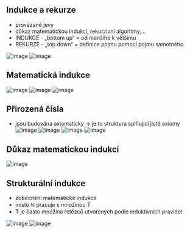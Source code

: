 ## Indukce a rekurze
- provázané jevy
- důkaz matematickou indukcí, rekurzivní algoritmy,...
- INDUKCE - „bottom up“ = od menšího k většímu
- REKURZE - „top down“ = definice pojmu pomocí pojmu samotného

![image](https://github.com/Rexpes/upol_matros/assets/76534008/192548cc-2c9b-4473-8e78-2657fd757ddf)
![image](https://github.com/Rexpes/upol_matros/assets/76534008/dc2efab9-16b8-468d-ba85-2912f3738c18)

## Matematická indukce
![image](https://github.com/Rexpes/upol_matros/assets/76534008/33dd408f-bcf6-474d-b6ab-14fec35ef2e5)
![image](https://github.com/Rexpes/upol_matros/assets/76534008/567b4c82-6754-403f-9ee4-def4b3ed7a53)
![image](https://github.com/Rexpes/upol_matros/assets/76534008/3fc8bac1-0ade-44e5-b74f-7aedd17fb0d0)

## Přirozená čísla
- jsou budována axiomaticky -> je to struktura splňující jisté axiomy
![image](https://github.com/Rexpes/upol_matros/assets/76534008/e7ed6951-06b6-40a5-9ea3-67ea9bef73d2)
![image](https://github.com/Rexpes/upol_matros/assets/76534008/c57fd5b8-fcae-4bfa-8736-926f006a8e09)
![image](https://github.com/Rexpes/upol_matros/assets/76534008/27fad374-8fe5-4126-a1c0-41970df88934)
![image](https://github.com/Rexpes/upol_matros/assets/76534008/e7d54ca6-e401-4f94-a38f-0e3189f793fa)

## Důkaz matematickou indukcí
![image](https://github.com/Rexpes/upol_matros/assets/76534008/12d27129-3dd0-438d-b084-00301e47f00e)

## Strukturální indukce
- zobecnění matematické indukce
- místo ℕ pracuje s množinou T
- T je často množina řetězců utvořených podle induktivních pravidel

![image](https://github.com/Rexpes/upol_matros/assets/76534008/2330d77b-9bc1-4f03-b2e5-ee027f5bcda7)
![image](https://github.com/Rexpes/upol_matros/assets/76534008/8bf65e7f-9b40-431c-8826-12cdd1665c8b)
